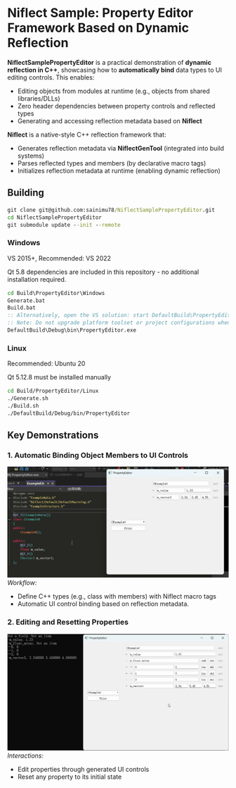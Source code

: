 # Niflect Sample: Property Editor Framework Based on Dynamic Reflection

**NiflectSamplePropertyEditor** is a practical demonstration of **dynamic reflection in C++**, showcasing how to **automatically bind** data types to UI editing controls. This enables:

- Editing objects from modules at runtime (e.g., objects from shared libraries/DLLs)
- Zero header dependencies between property controls and reflected types
- Generating and accessing reflection metadata based on **Niflect**

**Niflect** is a native-style C++ reflection framework that:

- Generates reflection metadata via **NiflectGenTool** (integrated into build systems)
- Parses reflected types and members (by declarative macro tags)
- Initializes reflection metadata at runtime (enabling dynamic reflection)

## Building

```bat
git clone git@github.com:sainimu78/NiflectSamplePropertyEditor.git
cd NiflectSamplePropertyEditor
git submodule update --init --remote
```

### Windows

VS 2015+, Recommended: VS 2022

Qt 5.8 dependencies are included in this repository - no additional installation required.

```bat
cd Build\PropertyEditor\Windows
Generate.bat
Build.bat
:: Alternatively, open the VS solution: start DefaultBuild\PropertyEditor.sln
:: Note: Do not upgrade platform toolset or project configurations when opening
DefaultBuild\Debug\bin\PropertyEditor.exe
```

### Linux

Recommended: Ubuntu 20

Qt 5.12.8 must be installed manually

```bash
cd Build/PropertyEditor/Linux
./Generate.sh
./Build.sh
./DefaultBuild/Debug/bin/PropertyEditor
```

## Key Demonstrations

### 1. Automatic Binding Object Members to UI Controls

![Basic_Reflection](../Basic_Reflection.gif)
*Workflow:*

- Define C++ types (e.g., class with members) with Niflect macro tags
- Automatic UI control binding based on reflection metadata.

### 2. Editing and Resetting Properties

![Edit_Reset_Print](../Edit_Reset_Print.gif)
*Interactions:*

- Edit properties through generated UI controls
- Reset any property to its initial state

